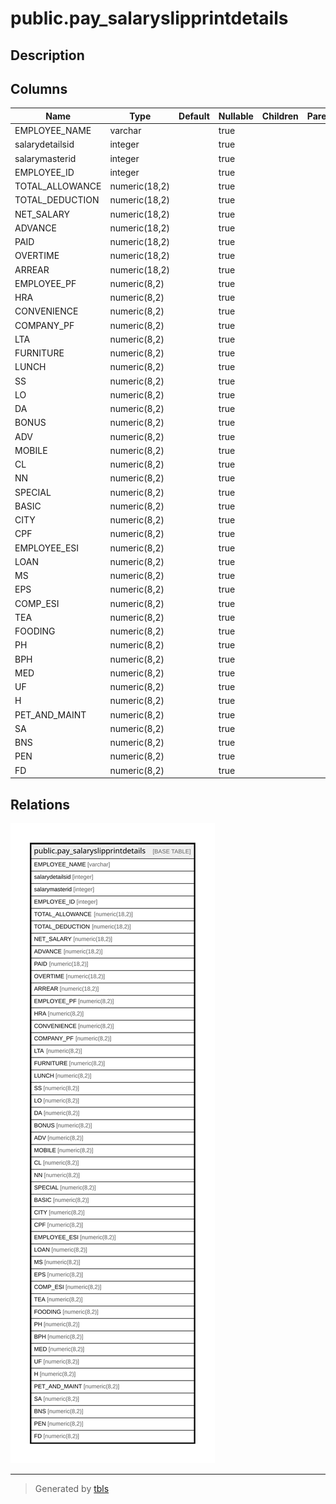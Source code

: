 # public.pay_salaryslipprintdetails

## Description

## Columns

| Name | Type | Default | Nullable | Children | Parents | Comment |
| ---- | ---- | ------- | -------- | -------- | ------- | ------- |
| EMPLOYEE_NAME | varchar |  | true |  |  |  |
| salarydetailsid | integer |  | true |  |  |  |
| salarymasterid | integer |  | true |  |  |  |
| EMPLOYEE_ID | integer |  | true |  |  |  |
| TOTAL_ALLOWANCE | numeric(18,2) |  | true |  |  |  |
| TOTAL_DEDUCTION | numeric(18,2) |  | true |  |  |  |
| NET_SALARY | numeric(18,2) |  | true |  |  |  |
| ADVANCE | numeric(18,2) |  | true |  |  |  |
| PAID | numeric(18,2) |  | true |  |  |  |
| OVERTIME | numeric(18,2) |  | true |  |  |  |
| ARREAR | numeric(18,2) |  | true |  |  |  |
| EMPLOYEE_PF | numeric(8,2) |  | true |  |  |  |
| HRA | numeric(8,2) |  | true |  |  |  |
| CONVENIENCE | numeric(8,2) |  | true |  |  |  |
| COMPANY_PF | numeric(8,2) |  | true |  |  |  |
| LTA | numeric(8,2) |  | true |  |  |  |
| FURNITURE | numeric(8,2) |  | true |  |  |  |
| LUNCH | numeric(8,2) |  | true |  |  |  |
| SS | numeric(8,2) |  | true |  |  |  |
| LO | numeric(8,2) |  | true |  |  |  |
| DA | numeric(8,2) |  | true |  |  |  |
| BONUS | numeric(8,2) |  | true |  |  |  |
| ADV | numeric(8,2) |  | true |  |  |  |
| MOBILE | numeric(8,2) |  | true |  |  |  |
| CL | numeric(8,2) |  | true |  |  |  |
| NN | numeric(8,2) |  | true |  |  |  |
| SPECIAL | numeric(8,2) |  | true |  |  |  |
| BASIC | numeric(8,2) |  | true |  |  |  |
| CITY | numeric(8,2) |  | true |  |  |  |
| CPF | numeric(8,2) |  | true |  |  |  |
| EMPLOYEE_ESI | numeric(8,2) |  | true |  |  |  |
| LOAN | numeric(8,2) |  | true |  |  |  |
| MS | numeric(8,2) |  | true |  |  |  |
| EPS | numeric(8,2) |  | true |  |  |  |
| COMP_ESI | numeric(8,2) |  | true |  |  |  |
| TEA | numeric(8,2) |  | true |  |  |  |
| FOODING | numeric(8,2) |  | true |  |  |  |
| PH | numeric(8,2) |  | true |  |  |  |
| BPH | numeric(8,2) |  | true |  |  |  |
| MED | numeric(8,2) |  | true |  |  |  |
| UF | numeric(8,2) |  | true |  |  |  |
| H | numeric(8,2) |  | true |  |  |  |
| PET_AND_MAINT | numeric(8,2) |  | true |  |  |  |
| SA | numeric(8,2) |  | true |  |  |  |
| BNS | numeric(8,2) |  | true |  |  |  |
| PEN | numeric(8,2) |  | true |  |  |  |
| FD | numeric(8,2) |  | true |  |  |  |

## Relations

![er](public.pay_salaryslipprintdetails.svg)

---

> Generated by [tbls](https://github.com/k1LoW/tbls)
